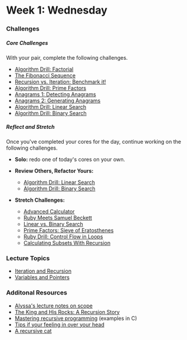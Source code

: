 # Week 1:  Wednesday

### Challenges

##### Core Challenges
With your pair, complete the following challenges.

- [Algorithm Drill: Factorial](https://github.com/$DBC_COHORT/algorithm-drill-factorial-challenge)
- [The Fibonacci Sequence](https://github.com/$DBC_COHORT/the-fibonacci-sequence-challenge)
- [Recursion vs. Iteration: Benchmark it!](https://github.com/$DBC_COHORT/recursion-vs-iteration-benchmarking-it-challenge)
- [Algorithm Drill: Prime Factors](https://github.com/$DBC_COHORT/algorithm-drill-prime-factors-challenge)
- [Anagrams 1: Detecting Anagrams](https://github.com/$DBC_COHORT/anagrams-1-detecting-anagrams-challenge)
- [Anagrams 2: Generating Anagrams](https://github.com/$DBC_COHORT/anagrams-2-generating-anagrams-challenge)
- [Algorithm Drill: Linear Search](https://github.com/$DBC_COHORT/algorithm-drill-linear-search-challenge)
- [Algorithm Drill: Binary Search](https://github.com/$DBC_COHORT/algorithm-drill-binary-search-challenge)


##### Reflect and Stretch
Once you've completed your cores for the day, continue working on the following challenges.

- **Solo:** redo one of today's cores on your own.

- **Review Others, Refactor Yours:**
  - [Algorithm Drill: Linear Search](https://github.com/$DBC_COHORT/algorithm-drill-linear-search-challenge)
  - [Algorithm Drill: Binary Search](https://github.com/$DBC_COHORT/algorithm-drill-binary-search-challenge)

- **Stretch Challenges:**
  - [Advanced Calculator](https://github.com/$DBC_COHORT/advanced-calculator-challenge)
  - [Ruby Meets Samuel Beckett](https://github.com/$DBC_COHORT/quad-ruby-meets-samuel-beckett-challenge)
  - [Linear vs. Binary Search](https://github.com/$DBC_COHORT/binary-vs-linear-searching-challenge)
  - [Prime Factors: Sieve of Eratosthenes](https://github.com/$DBC_COHORT/prime-factors-sieve-of-eratosthenes-challenge)
  - [Ruby Drill: Control Flow in Loops](https://github.com/$DBC_COHORT/ruby-drill-control-flow-in-loops-challenge)
  - [Calculating Subsets With Recursion](https://github.com/$DBC_COHORT/review-calculating-subsets-with-recursion-challenge)


### Lecture Topics
* [Iteration and Recursion](../resources/lectures.md#iteration-and-recursion)
* [Variables and Pointers](../resources/lectures.md#variables-and-pointers)

### Additonal Resources
* [Alyssa's lecture notes on scope](https://gist.github.com/alycit/cce40544f02946715266)
* [The King and His Rocks: A Recursion Story](http://ruby.bastardsbook.com/chapters/recursion/)
* [Mastering recursive programming](http://www.ibm.com/developerworks/library/l-recurs/index.html) (examples in C)
* [Tips if your feeling in over your head](http://blog.42floors.com/fake-courage/#.Ujnq1GRARq6)
* [A recursive cat](http://sweetsugarmama.net/wp-content/uploads/2011/09/hello-kitty-cat-costume.jpg)
